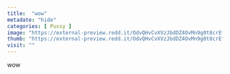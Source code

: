 ```yaml
---
title:  "wow"
metadate: "hide"
categories: [ Pussy ]
image: "https://external-preview.redd.it/OdvQHvCvXVzJbdDZ4OvMn9g0t8crEfBX6SfrtyuOkS0.jpg?auto=webp&s=b681593f7e20aeea1419c0501a36c47eadaea0ef"
thumb: "https://external-preview.redd.it/OdvQHvCvXVzJbdDZ4OvMn9g0t8crEfBX6SfrtyuOkS0.jpg?width=1080&crop=smart&auto=webp&s=d7d44883391af8c44499962a716408ee7d919f57"
visit: ""
---
```

wow
